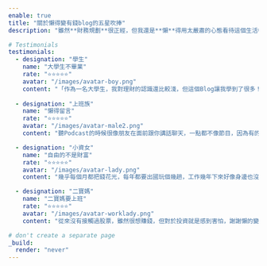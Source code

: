 ```yaml
---
enable: true
title: "關於懶得變有錢blog的五星吹捧"
description: "雖然**財務規劃**很正經，但我還是**懶**得用太嚴肅的心態看待這個生活中每天都要每對的事---**錢**，如果你喜歡**錢**，應該是要開心的面對它，怎麼會用**serious**的態度與它想處呢?聽聽別人怎麼評論我的不正經吧！(*中文的嚴肅、認真形容的有點太過，英文的**serious**顯得剛好!)"

# Testimonials
testimonials:
  - designation: "學生"
    name: "大學生不畢業"
    rate: "⭐️⭐️⭐️⭐️⭐️"
    avatar: "/images/avatar-boy.png"
    content: "「作為一名大學生，我對理財的認識還比較淺，但這個Blog讓我學到了很多！作者用淺顯易懂而且帶著白爛的方式講解了很多複雜的理財概念，讓我受益良多。特別是那篇有關0050vsvoo的文章，給了我很大的啟發。強烈推薦給所有年輕人！」"
    
  - designation: "上班族"
    name: "懶得留言"
    rate: "⭐️⭐️⭐️⭐️⭐️"
    avatar: "/images/avatar-male2.png"
    content: "聽Podcast的時候很像朋友在面前跟你講話聊天，一點都不像節目，因為有的時候好像想到什麼就說什麼，感覺是不是都假裝在跟聽眾聊天？"

  - designation: "小資女"
    name: "自由的不是財富"
    rate: "⭐️⭐️⭐️⭐️⭐️"
    avatar: "/images/avatar-lady.png"
    content: "幾乎每個月都把錢花光，每年都要出國玩個幾趟，工作幾年下來好像身邊也沒存到多少錢，但是透過了解財務規劃，讓我一樣把錢花光，一樣每年出國都玩個趟，但是現在覺得很有安全感，因為我花光的錢不再只是消費，而是買進了許多資產，投資不再害怕。"

  - designation: "二寶媽"
    name: "二寶媽要上班"
    rate: "⭐️⭐️⭐️⭐️⭐️"
    avatar: "/images/avatar-worklady.png"
    content: "從來沒有接觸過股票，雖然很想賺錢，但對於投資就是感到害怕，謝謝懶的變有錢帶我進入安心投資的領域，白天好好上班，晚上專心顧小孩，錢就自己一直來。非常感謝！"

# don't create a separate page
_build:
  render: "never"
---
```

